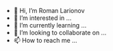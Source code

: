 - 👋 Hi, I’m Roman Larionov
- 👀 I’m interested in ...
- 🌱 I’m currently learning ...
- 💞️ I’m looking to collaborate on ...
- 📫 How to reach me ...

<!---
Rombeso/Rombeso is a ✨ special ✨ repository because its `README.md` (this file) appears on your GitHub profile.
You can click the Preview link to take a look at your changes.
--->
